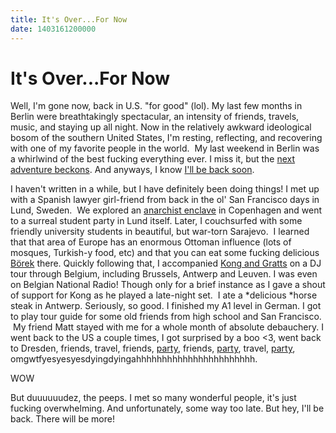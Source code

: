 ```yaml
---
title: It's Over...For Now
date: 1403161200000
---
```



It's Over...For Now
===================

Well, I'm gone now, back in U.S. "for good" (lol). My last few months in
Berlin were breathtakingly spectacular, an intensity of friends,
travels, music, and staying up all night. Now in the relatively awkward
ideological bosom of the southern United States, I'm resting,
reflecting, and recovering with one of my favorite people in the world.
 My last weekend in Berlin was a whirlwind of the best fucking
everything ever. I miss it, but the [next adventure
beckons](https://sumall.com/careers). And anyways, I know [I'll be back
soon](http://www.dimensionsfestival.com/). 

I haven't written in a while, but I have definitely been doing things! I
met up with a Spanish lawyer girl-friend from back in the ol' San
Francisco days in Lund, Sweden.  We explored an [anarchist
enclave](http://en.wikipedia.org/wiki/Freetown_Christiania) in
Copenhagen and went to a surreal student party in Lund itself. Later, I
couchsurfed with some friendly university students in beautiful, but
war-torn Sarajevo.  I learned that that area of Europe has an enormous
Ottoman influence (lots of mosques, Turkish-y food, etc) and that you
can eat some fucking delicious
[Börek](http://en.wikipedia.org/wiki/B%C3%B6rek) there. Quickly
following that, I accompanied [Kong and
Gratts](https://www.youtube.com/watch?v=q4_Rxf5aPI0) on a DJ tour
through Belgium, including Brussels, Antwerp and Leuven. I was even on
Belgian National Radio! Though only for a brief instance as I gave a
shout of support for Kong as he played a late-night set.  I ate a
*delicious *horse steak in Antwerp. Seriously, so good. I finished my A1
level in German. I got to play tour guide for some old friends from high
school and San Francisco.  My friend Matt stayed with me for a whole
month of absolute debauchery. I went back to the US a couple times, I
got surprised by a boo \<3, went back to Dresden, friends, travel,
friends, [party](http://www.berghain.de/), friends,
[party](http://www.berghain.de/), travel,
[party](http://www.berghain.de/),
omgwtfyesyesyesdyingdyingahhhhhhhhhhhhhhhhhhhhhhh.

WOW

But duuuuuudez, the peeps. I met so many wonderful people, it's just
fucking overwhelming. And unfortunately, some way too late. But hey,
I'll be back. There will be more!

